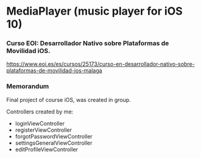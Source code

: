 # MediaPlayer (music player for iOS 10)
### Curso EOI: Desarrollador Nativo sobre Plataformas de Movilidad iOS.
https://www.eoi.es/es/cursos/25173/curso-en-desarrollador-nativo-sobre-plataformas-de-movilidad-ios-malaga
### Memorandum
Final project of course iOS, was created in group.

Controllers created by me:

- loginViewController
- registerViewController
- forgotPasswordViewController
- settingsGeneralViewController
- editProfileViewController